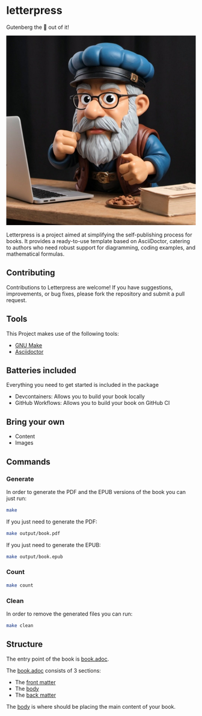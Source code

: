 # letterpress

Gutenberg the 💩 out of it!

<img src="figures/gutenberg.jpg" width=530>

Letterpress is a project aimed at simplifying the self-publishing process for books. It provides a ready-to-use template based on AsciiDoctor, catering to authors who need robust support for diagramming, coding examples, and mathematical formulas.

## Contributing

Contributions to Letterpress are welcome! If you have suggestions, improvements, or bug fixes, please fork the repository and submit a pull request.

## Tools

This Project makes use of the following tools:

- [GNU Make](https://www.gnu.org/software/make/)
- [Asciidoctor](https://asciidoctor.org/)

## Batteries included

Everything you need to get started is included in the package

- Devcontainers: Allows you to build your book locally
- GitHub Workflows: Allows you to build your book on GitHub CI

## Bring your own

- Content
- Images

## Commands

### Generate

In order to generate the PDF and the EPUB versions of the book you can just run:

```bash
make
```

If you just need to generate the PDF:

```bash
make output/book.pdf
```

If you just need to generate the EPUB:

```bash
make output/book.epub
```

### Count

```bash
make count
```

### Clean

In order to remove the generated files you can run:

```bash
make clean
```

## Structure

The entry point of the book is [book.adoc](source/book.adoc).

The [book.adoc](source/book.adoc) consists of 3 sections:

- The [front matter](source/front_matter.adoc)
- The [body](source/body.adoc)
- The [back matter](source/back_matter.adoc)

The [body](source/body.adoc) is where should be placing the main content of your book.
